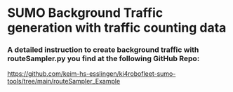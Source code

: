 # SUMO Background Traffic generation with traffic counting data

### A detailed instruction to create background traffic with routeSampler.py you find at the following GitHub Repo:

https://github.com/keim-hs-esslingen/ki4robofleet-sumo-tools/tree/main/routeSampler_Example 



